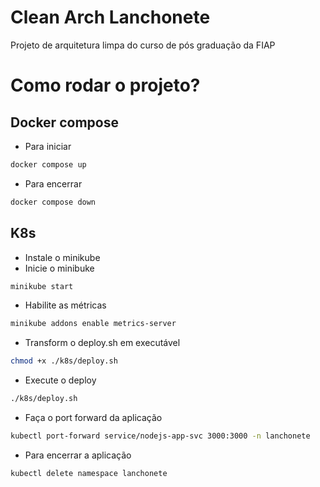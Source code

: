 # Clean Arch Lanchonete
Projeto de arquitetura limpa do curso de pós graduação da FIAP

# Como rodar o projeto?
## Docker compose
- Para iniciar
```bash
docker compose up
```
- Para encerrar
```bash
docker compose down
```

## K8s
- Instale o minikube
- Inicie o minibuke
```bash
minikube start
```
- Habilite as métricas
```bash
minikube addons enable metrics-server
```
- Transform o deploy.sh em executável
```bash
chmod +x ./k8s/deploy.sh
```
- Execute o deploy
```bash
./k8s/deploy.sh
```
- Faça o port forward da aplicação
```bash
kubectl port-forward service/nodejs-app-svc 3000:3000 -n lanchonete
```
- Para encerrar a aplicação
 ```bash
kubectl delete namespace lanchonete
``` 
